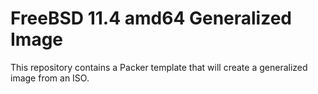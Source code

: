 # FreeBSD 11.4 amd64 Generalized Image

This repository contains a Packer template that will create a generalized image from an ISO.
